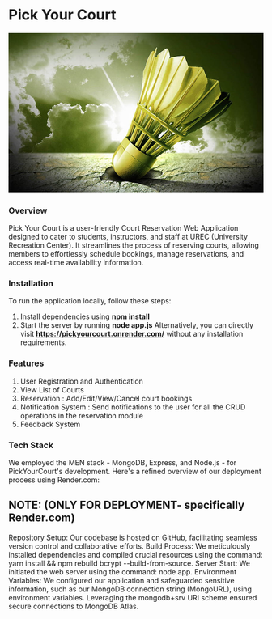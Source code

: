 # Pick Your Court #

![Alt text](public/images/1.jpg)

### Overview ###

Pick Your Court is a user-friendly Court Reservation Web Application designed to cater to students, instructors, and staff at UREC (University Recreation Center). It streamlines the process of reserving courts, allowing members to effortlessly schedule bookings, manage reservations, and access real-time availability information.

### Installation ###
To run the application locally, follow these steps:

1) Install dependencies using **npm install**
2) Start the server by running **node app.js**
Alternatively, you can directly visit **https://pickyourcourt.onrender.com/** without any installation requirements.

### Features ###
1) User Registration and Authentication
2) View List of Courts
3) Reservation : Add/Edit/View/Cancel court bookings
4) Notification System : Send notifications to the user for all the CRUD operations in the reservation module
5)  Feedback System

### Tech Stack ###
We employed the MEN stack - MongoDB, Express, and Node.js - for PickYourCourt's development. Here's a refined overview of our deployment process using Render.com:

## NOTE:                                                                                                             (ONLY FOR DEPLOYMENT- specifically Render.com) ##
Repository Setup: Our codebase is hosted on GitHub, facilitating seamless version control and collaborative efforts.
Build Process: We meticulously installed dependencies and compiled crucial resources using the command: yarn install && npm rebuild bcrypt --build-from-source.
Server Start: We initiated the web server using the command: node app.
Environment Variables: We configured our application and safeguarded sensitive information, such as our MongoDB connection string (MongoURL), using environment variables. Leveraging the mongodb+srv URI scheme ensured secure connections to MongoDB Atlas.

